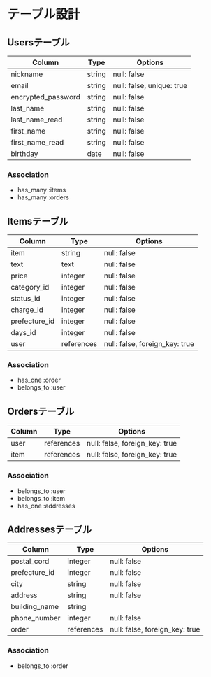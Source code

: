 # テーブル設計

## Usersテーブル

|  Column            |  Type   |  Options                  |
| ------------------ | ------- | ------------------------- |
| nickname           | string  | null: false               |
| email              | string  | null: false, unique: true |
| encrypted_password | string  | null: false               |
| last_name          | string  | null: false               |
| last_name_read     | string  | null: false               |
| first_name         | string  | null: false               |
| first_name_read    | string  | null: false               |
| birthday           | date    | null: false               |


### Association

- has_many :items
- has_many :orders

## Itemsテーブル

|  Column       |  Type      |  Options                       |
| ------------- | ---------- | ------------------------------ |
| item          | string     | null: false                    |
| text          | text       | null: false                    |
| price         | integer    | null: false                    |
| category_id   | integer    | null: false                    |
| status_id     | integer    | null: false                    |
| charge_id     | integer    | null: false                    |
| prefecture_id | integer    | null: false                    |
| days_id       | integer    | null: false                    |
| user          | references | null: false, foreign_key: true |

### Association
- has_one :order
- belongs_to :user

## Ordersテーブル

|  Column       |  Type      |  Options                       |
| ------------- | ---------- | ------------------------------ |
| user          | references | null: false, foreign_key: true |
| item          | references | null: false, foreign_key: true |

### Association

- belongs_to :user
- belongs_to :item
- has_one :addresses

## Addressesテーブル

|  Column          |  Type      |  Options                       |
| ---------------- | ---------- | ------------------------------ |
| postal_cord      | integer    | null: false                    |
| prefecture_id    | integer    | null: false                    |
| city             | string     | null: false                    |
| address          | string     | null: false                    |
| building_name    | string     |                                |
| phone_number     | integer    | null: false                    |
| order            | references | null: false, foreign_key: true |

### Association

- belongs_to :order
